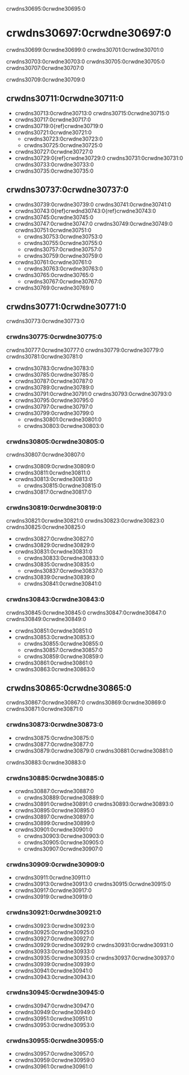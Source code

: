 crwdns30695:0crwdne30695:0
# crwdns30697:0crwdne30697:0

crwdns30699:0crwdne30699:0 crwdns30701:0crwdne30701:0

crwdns30703:0crwdne30703:0 crwdns30705:0crwdne30705:0 crwdns30707:0crwdne30707:0

crwdns30709:0crwdne30709:0

## crwdns30711:0crwdne30711:0

- crwdns30713:0crwdne30713:0 crwdns30715:0crwdne30715:0
- crwdns30717:0crwdne30717:0
- crwdns30719:0{ref}crwdne30719:0
- crwdns30721:0crwdne30721:0
  - crwdns30723:0crwdne30723:0
  - crwdns30725:0crwdne30725:0
- crwdns30727:0crwdne30727:0
- crwdns30729:0{ref}crwdne30729:0 crwdns30731:0crwdne30731:0 crwdns30733:0crwdne30733:0
- crwdns30735:0crwdne30735:0

## crwdns30737:0crwdne30737:0

- crwdns30739:0crwdne30739:0 crwdns30741:0crwdne30741:0
- crwdns30743:0{ref}crwdnd30743:0{ref}crwdne30743:0
- crwdns30745:0crwdne30745:0
- crwdns30747:0crwdne30747:0 crwdns30749:0crwdne30749:0 crwdns30751:0crwdne30751:0
  - crwdns30753:0crwdne30753:0
  - crwdns30755:0crwdne30755:0
  - crwdns30757:0crwdne30757:0
  - crwdns30759:0crwdne30759:0
- crwdns30761:0crwdne30761:0
  - crwdns30763:0crwdne30763:0
- crwdns30765:0crwdne30765:0
  - crwdns30767:0crwdne30767:0
- crwdns30769:0crwdne30769:0

## crwdns30771:0crwdne30771:0

crwdns30773:0crwdne30773:0

### crwdns30775:0crwdne30775:0

crwdns30777:0crwdne30777:0 crwdns30779:0crwdne30779:0 crwdns30781:0crwdne30781:0

- crwdns30783:0crwdne30783:0
- crwdns30785:0crwdne30785:0
- crwdns30787:0crwdne30787:0
- crwdns30789:0crwdne30789:0
- crwdns30791:0crwdne30791:0 crwdns30793:0crwdne30793:0
- crwdns30795:0crwdne30795:0
- crwdns30797:0crwdne30797:0
- crwdns30799:0crwdne30799:0
  - crwdns30801:0crwdne30801:0
  - crwdns30803:0crwdne30803:0

### crwdns30805:0crwdne30805:0

crwdns30807:0crwdne30807:0

- crwdns30809:0crwdne30809:0
- crwdns30811:0crwdne30811:0
- crwdns30813:0crwdne30813:0
  - crwdns30815:0crwdne30815:0
- crwdns30817:0crwdne30817:0

### crwdns30819:0crwdne30819:0

crwdns30821:0crwdne30821:0 crwdns30823:0crwdne30823:0 crwdns30825:0crwdne30825:0

- crwdns30827:0crwdne30827:0
- crwdns30829:0crwdne30829:0
- crwdns30831:0crwdne30831:0
  - crwdns30833:0crwdne30833:0
- crwdns30835:0crwdne30835:0
  - crwdns30837:0crwdne30837:0
- crwdns30839:0crwdne30839:0
  - crwdns30841:0crwdne30841:0

### crwdns30843:0crwdne30843:0

crwdns30845:0crwdne30845:0 crwdns30847:0crwdne30847:0 crwdns30849:0crwdne30849:0

- crwdns30851:0crwdne30851:0
- crwdns30853:0crwdne30853:0
  - crwdns30855:0crwdne30855:0
  - crwdns30857:0crwdne30857:0
  - crwdns30859:0crwdne30859:0
- crwdns30861:0crwdne30861:0
- crwdns30863:0crwdne30863:0

## crwdns30865:0crwdne30865:0

crwdns30867:0crwdne30867:0 crwdns30869:0crwdne30869:0 crwdns30871:0crwdne30871:0

### crwdns30873:0crwdne30873:0

- crwdns30875:0crwdne30875:0
- crwdns30877:0crwdne30877:0
- crwdns30879:0crwdne30879:0 crwdns30881:0crwdne30881:0

crwdns30883:0crwdne30883:0

### crwdns30885:0crwdne30885:0

- crwdns30887:0crwdne30887:0
  - crwdns30889:0crwdne30889:0
- crwdns30891:0crwdne30891:0 crwdns30893:0crwdne30893:0
- crwdns30895:0crwdne30895:0
- crwdns30897:0crwdne30897:0
- crwdns30899:0crwdne30899:0
- crwdns30901:0crwdne30901:0
  - crwdns30903:0crwdne30903:0
  - crwdns30905:0crwdne30905:0
  - crwdns30907:0crwdne30907:0

### crwdns30909:0crwdne30909:0

- crwdns30911:0crwdne30911:0
- crwdns30913:0crwdne30913:0 crwdns30915:0crwdne30915:0
- crwdns30917:0crwdne30917:0
- crwdns30919:0crwdne30919:0

### crwdns30921:0crwdne30921:0

- crwdns30923:0crwdne30923:0
- crwdns30925:0crwdne30925:0
- crwdns30927:0crwdne30927:0
- crwdns30929:0crwdne30929:0 crwdns30931:0crwdne30931:0
- crwdns30933:0crwdne30933:0
- crwdns30935:0crwdne30935:0 crwdns30937:0crwdne30937:0
- crwdns30939:0crwdne30939:0
- crwdns30941:0crwdne30941:0
- crwdns30943:0crwdne30943:0

### crwdns30945:0crwdne30945:0

- crwdns30947:0crwdne30947:0
- crwdns30949:0crwdne30949:0
- crwdns30951:0crwdne30951:0
- crwdns30953:0crwdne30953:0

### crwdns30955:0crwdne30955:0

- crwdns30957:0crwdne30957:0
- crwdns30959:0crwdne30959:0
- crwdns30961:0crwdne30961:0
